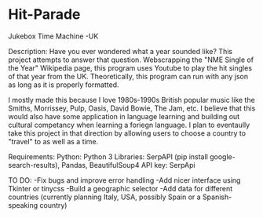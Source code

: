 # Hit-Parade
Jukebox Time Machine -UK

Description:
Have you ever wondered what a year sounded like? 
This project attempts to answer that question. Webscrapping the "NME Single of the Year" Wikipedia page, this program uses Youtube to play the hit singles of that year from the UK. 
Theoretically, this program can run with any json as long as it is properly formatted. 

I mostly made this because I love 1980s-1990s British popular music like the Smiths, Morrissey, Pulp, Oasis, David Bowie, The Jam, etc. I believe that this would also have some application in language learning and building out cultural competancy when learning a foriegn language. I plan to eventaully take this project in that direction by allowing users to choose a country to "travel" to as well as a time. 

Requirements:
Python: Python 3
Libraries: SerpAPI (pip install google-search-results), Pandas, BeautifulSoup4
API key: SerpApi

TO DO:
-Fix bugs and improve error handling
-Add nicer interface using Tkinter or tinycss
-Build a geographic selector
-Add data for different countries (currently planning Italy, USA, possibly Spain or a Spanish-speaking country)
